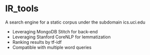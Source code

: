 # IR_tools
A search engine for a static corpus under the subdomain ics.uci.edu
+ Leveraging MongoDB Stitch for back-end
+ Leveraging Stanford CoreNLP for lemmatization
+ Ranking results by tf-idf
+ Compatible with multiple word queries
